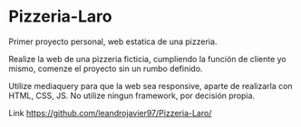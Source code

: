# Pizzeria-Laro
 Primer proyecto personal, web estatica de una pizzeria.
 
 Realize la web de una pizzeria ficticia, cumpliendo la función de cliente yo mismo, comenze el proyecto sin un rumbo definido.
 
 Utilize mediaquery para que la web sea responsive, aparte de realizarla con HTML, CSS, JS. No utilize ningun framework, por decisión propia.
 
 
Link https://github.com/leandrojavier97/Pizzeria-Laro/
